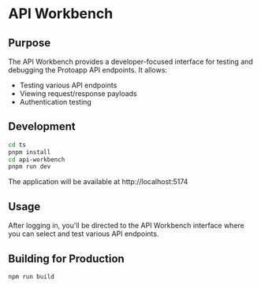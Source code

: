 # API Workbench

## Purpose

The API Workbench provides a developer-focused interface for testing and debugging the Protoapp API endpoints. It allows:

- Testing various API endpoints
- Viewing request/response payloads
- Authentication testing

## Development

```bash
cd ts
pnpm install
cd api-workbench
pnpm run dev
```

The application will be available at http://localhost:5174

## Usage

After logging in, you'll be directed to the API Workbench interface where you can select and test various API endpoints.

## Building for Production

```bash
npm run build
```
